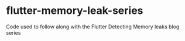 # flutter-memory-leak-series
Code used to follow along with the Flutter Detecting Memory leaks blog series
